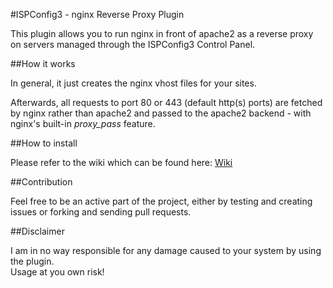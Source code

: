 #ISPConfig3 - nginx Reverse Proxy Plugin

This plugin allows you to run nginx in front of apache2 as a reverse proxy on servers managed through the ISPConfig3 Control Panel.


##How it works

In general, it just creates the nginx vhost files for your sites.

Afterwards, all requests to port 80 or 443 (default http(s) ports) are fetched by nginx rather than apache2 and passed to the apache2 backend - with nginx's built-in *proxy_pass* feature.


##How to install

Please refer to the wiki which can be found here: [Wiki](https://github.com/Rackster/ispconfig-3-nginx-reverse-proxy/wiki)


##Contribution

Feel free to be an active part of the project, either by testing and creating issues or forking and sending pull requests.


##Disclaimer

I am in no way responsible for any damage caused to your system by using the plugin.    
Usage at you own risk!